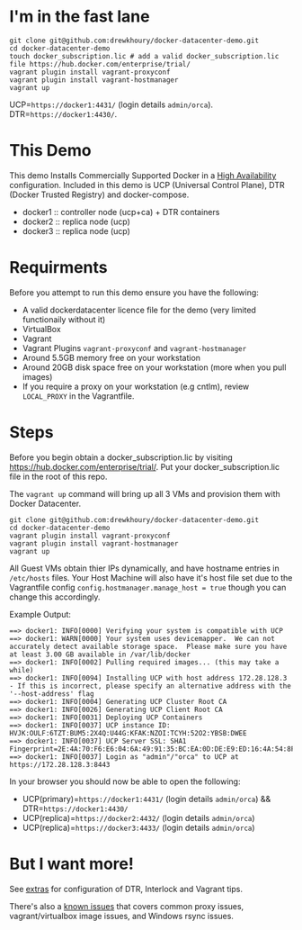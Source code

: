 # I'm in the fast lane
```
git clone git@github.com:drewkhoury/docker-datacenter-demo.git
cd docker-datacenter-demo
touch docker_subscription.lic # add a valid docker_subscription.lic file https://hub.docker.com/enterprise/trial/
vagrant plugin install vagrant-proxyconf
vagrant plugin install vagrant-hostmanager
vagrant up
```

UCP=`https://docker1:4431/` (login details `admin/orca`).
DTR=`https://docker1:4430/`.

# This Demo

This demo Installs Commercially Supported Docker in a [High Availability](https://docs.docker.com/ucp/understand_ha/) configuration. Included in this demo is UCP (Universal Control Plane), DTR (Docker Trusted Registry) and docker-compose.

- docker1 :: controller node (ucp+ca) + DTR containers
- docker2 :: replica node (ucp)
- docker3 :: replica node (ucp)

# Requirments

Before you attempt to run this demo ensure you have the following:

- A valid dockerdatacenter licence file for the demo (very limited functionaily without it) 
- VirtualBox
- Vagrant
- Vagrant Plugins `vagrant-proxyconf` and `vagrant-hostmanager`
- Around 5.5GB memory free on your workstation
- Around 20GB disk space free on your workstation (more when you pull images)
- If you require a proxy on your workstation (e.g cntlm), review `LOCAL_PROXY` in the Vagrantfile.

# Steps

Before you begin obtain a docker_subscription.lic by visiting https://hub.docker.com/enterprise/trial/. Put your docker_subscription.lic file in the root of this repo.

The `vagrant up` command will bring up all 3 VMs and provision them with Docker Datacenter.

```
git clone git@github.com:drewkhoury/docker-datacenter-demo.git
cd docker-datacenter-demo
vagrant plugin install vagrant-proxyconf
vagrant plugin install vagrant-hostmanager
vagrant up
```

All Guest VMs obtain thier IPs dynamically, and have hostname entries in `/etc/hosts` files. Your Host Machine will also have it's host file set due to the Vagrantfile config `config.hostmanager.manage_host = true` though you can change this accordingly.

Example Output:
```
==> docker1: INFO[0000] Verifying your system is compatible with UCP 
==> docker1: WARN[0000] Your system uses devicemapper.  We can not accurately detect available storage space.  Please make sure you have at least 3.00 GB available in /var/lib/docker 
==> docker1: INFO[0002] Pulling required images... (this may take a while) 
==> docker1: INFO[0094] Installing UCP with host address 172.28.128.3 - If this is incorrect, please specify an alternative address with the '--host-address' flag 
==> docker1: INFO[0004] Generating UCP Cluster Root CA               
==> docker1: INFO[0026] Generating UCP Client Root CA                
==> docker1: INFO[0031] Deploying UCP Containers                     
==> docker1: INFO[0037] UCP instance ID: HVJK:OULF:6TZT:BUM5:2X4Q:U44G:KFAK:NZOI:TCYH:52O2:YBSB:DWEE 
==> docker1: INFO[0037] UCP Server SSL: SHA1 Fingerprint=2E:4A:70:F6:E6:04:6A:49:91:35:BC:EA:0D:DE:E9:ED:16:4A:54:8F 
==> docker1: INFO[0037] Login as "admin"/"orca" to UCP at https://172.28.128.3:8443
```
In your browser you should now be able to open the following:

- UCP(primary)=`https://docker1:4431/` (login details `admin/orca`) && DTR=`https://docker1:4430/`
- UCP(replica)=`https://docker2:4432/` (login details `admin/orca`)
- UCP(replica)=`https://docker3:4433/` (login details `admin/orca`)

# But I want more!

See [extras](EXTRAS.md) for configuration of DTR, Interlock and Vagrant tips.

There's also a [known issues](KNOWN-ISSUES.md) that covers common proxy issues, vagrant/virtualbox image issues, and Windows rsync issues.